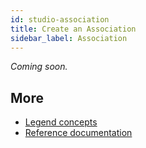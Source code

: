 ```yaml
---
id: studio-association
title: Create an Association
sidebar_label: Association
---
```


_Coming soon._

## More
- [Legend concepts](../overview/legend-glossary.md)
- [Reference documentation](../reference/legend-language)